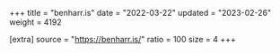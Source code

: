 +++
title = "benharr.is"
date = "2022-03-22"
updated = "2023-02-26"
weight = 4192

[extra]
source = "https://benharr.is/"
ratio = 100
size = 4
+++
